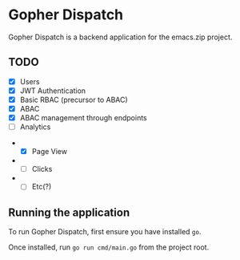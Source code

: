 # Gopher Dispatch

Gopher Dispatch is a backend application for the emacs.zip project.

## TODO

- [x] Users
- [x] JWT Authentication
- [x] Basic RBAC (precursor to ABAC)
- [x] ABAC
- [x] ABAC management through endpoints
- [ ] Analytics
- - [x] Page View
- - [ ] Clicks
- - [ ] Etc(?)

## Running the application

To run Gopher Dispatch, first ensure you have installed `go`.

Once installed, run `go run cmd/main.go` from the project root.
